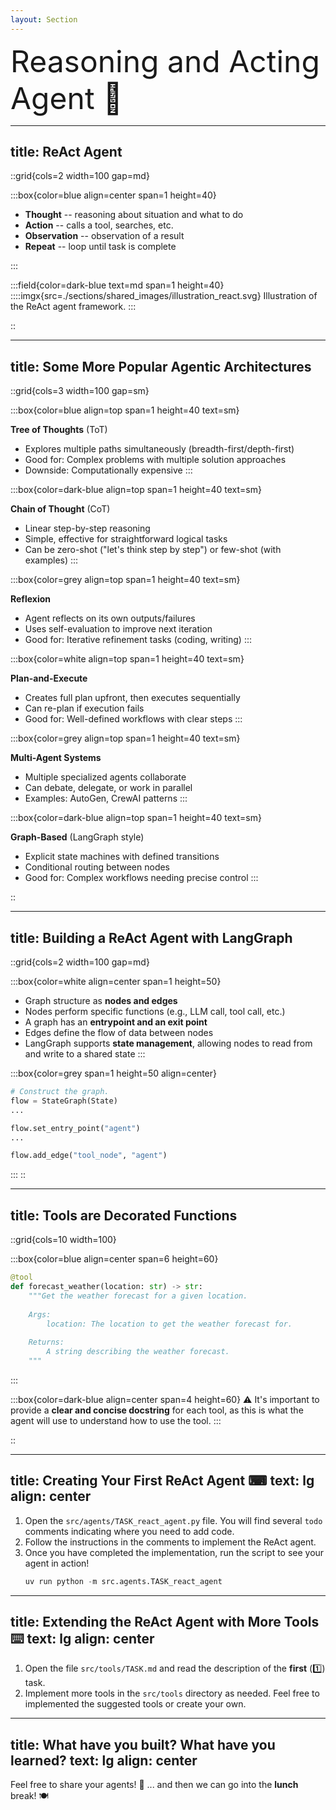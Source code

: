 ```yaml
---
layout: Section
---
```


<div class="absolute top-50%">
  <div style="text-align: left; font-size: 3rem;">
    Reasoning and Acting Agent 🤖
  </div>
</div>


---
title: ReAct Agent
---

::grid{cols=2 width=100 gap=md}

:::box{color=blue align=center span=1 height=40}

- **Thought** -- reasoning about situation and what to do
- **Action** -- calls a tool, searches, etc.
- **Observation** -- observation of a result
- **Repeat** -- loop until task is complete

:::

:::field{color=dark-blue text=md span=1 height=40}
::::imgx{src=./sections/shared_images/illustration_react.svg}
Illustration of the ReAct agent framework.
:::

::


---
title: Some More Popular Agentic Architectures
---

::grid{cols=3 width=100 gap=sm}

<!-- Row one. -->
:::box{color=blue align=top span=1 height=40 text=sm}

**Tree of Thoughts** (ToT)

- Explores multiple paths simultaneously (breadth-first/depth-first)
- Good for: Complex problems with multiple solution approaches
- Downside: Computationally expensive
:::

:::box{color=dark-blue align=top span=1 height=40 text=sm}

**Chain of Thought** (CoT)

- Linear step-by-step reasoning
- Simple, effective for straightforward logical tasks
- Can be zero-shot ("let's think step by step") or few-shot (with examples)
:::

:::box{color=grey align=top span=1 height=40 text=sm}

**Reflexion**

- Agent reflects on its own outputs/failures
- Uses self-evaluation to improve next iteration
- Good for: Iterative refinement tasks (coding, writing)
:::

<!-- Row two. -->
:::box{color=white align=top span=1 height=40 text=sm}

**Plan-and-Execute**

- Creates full plan upfront, then executes sequentially
- Can re-plan if execution fails
- Good for: Well-defined workflows with clear steps
:::

:::box{color=grey align=top span=1 height=40 text=sm}

**Multi-Agent Systems**

- Multiple specialized agents collaborate
- Can debate, delegate, or work in parallel
- Examples: AutoGen, CrewAI patterns
:::

:::box{color=dark-blue align=top span=1 height=40 text=sm}

**Graph-Based** (LangGraph style)

- Explicit state machines with defined transitions
- Conditional routing between nodes
- Good for: Complex workflows needing precise control
:::

::


---
title: Building a ReAct Agent with LangGraph
---

::grid{cols=2 width=100 gap=md}

:::box{color=white align=center span=1 height=50}
- Graph structure as **nodes and edges**
- Nodes perform specific functions (e.g., LLM call, tool call, etc.)
- A graph has an **entrypoint and an exit point**
- Edges define the flow of data between nodes
- LangGraph supports **state management**, allowing nodes to read from and write to a shared state
:::

:::box{color=grey span=1 height=50 align=center}
```python
# Construct the graph.
flow = StateGraph(State)
...

flow.set_entry_point("agent")
...

flow.add_edge("tool_node", "agent")
```
::: 
::


---
title: Tools are Decorated Functions
---

::grid{cols=10 width=100}

:::box{color=blue align=center span=6 height=60}
```python
@tool
def forecast_weather(location: str) -> str:
    """Get the weather forecast for a given location.
    
    Args:
        location: The location to get the weather forecast for.
    
    Returns:
        A string describing the weather forecast.
    """
```
:::

:::box{color=dark-blue align=center span=4 height=60} 
⚠️ It's important to provide a **clear and concise docstring** for each tool, as
this is what the agent will use to understand how to use the tool. 
:::

::


---
title: Creating Your First ReAct Agent ⌨
text: lg
align: center
---

1. Open the `src/agents/TASK_react_agent.py` file. You will find several `todo` comments indicating where you need to add code.
2. Follow the instructions in the comments to implement the ReAct agent.
3. Once you have completed the implementation, run the script to see your agent in action!
    ```python
    uv run python -m src.agents.TASK_react_agent
    ``` 


---
title: Extending the ReAct Agent with More Tools ⌨️
text: lg
align: center
---

1. Open the file `src/tools/TASK.md` and read the description of the **first**
   (1️⃣) task.
2. Implement more tools in the `src/tools` directory as needed. Feel free to
   implemented the suggested tools or create your own.


---
title: What have you built? What have you learned?
text: lg
align: center
---

Feel free to share your agents! 🚀 <v-click> ... and then we can go into the
**lunch** break! 🍽️ </v-click>


